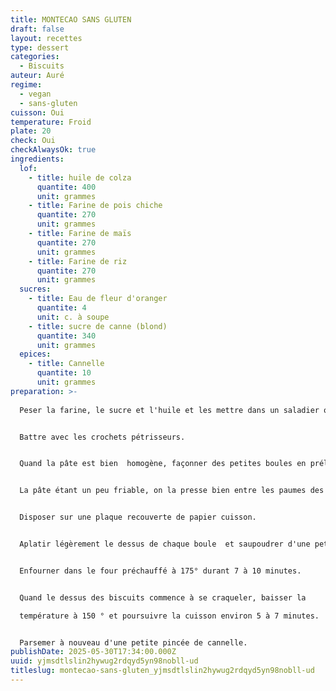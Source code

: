 ```yaml
---
title: MONTECAO SANS GLUTEN
draft: false
layout: recettes
type: dessert
categories:
  - Biscuits
auteur: Auré
regime:
  - vegan
  - sans-gluten
cuisson: Oui
temperature: Froid
plate: 20
check: Oui
checkAlwaysOk: true
ingredients:
  lof:
    - title: huile de colza
      quantite: 400
      unit: grammes
    - title: Farine de pois chiche
      quantite: 270
      unit: grammes
    - title: Farine de maïs
      quantite: 270
      unit: grammes
    - title: Farine de riz
      quantite: 270
      unit: grammes
  sucres:
    - title: Eau de fleur d'oranger
      quantite: 4
      unit: c. à soupe
    - title: sucre de canne (blond)
      quantite: 340
      unit: grammes
  epices:
    - title: Cannelle
      quantite: 10
      unit: grammes
preparation: >-
  
  Peser la farine, le sucre et l'huile et les mettre dans un saladier ou le bol du mixer.


  Battre avec les crochets pétrisseurs.


  Quand la pâte est bien  homogène, façonner des petites boules en prélevant la pâte avec une cuillère à café.


  La pâte étant un peu friable, on la presse bien entre les paumes des mains.


  Disposer sur une plaque recouverte de papier cuisson. 


  Aplatir légèrement le dessus de chaque boule  et saupoudrer d'une petite pincée de cannelle.


  Enfourner dans le four préchauffé à 175° durant 7 à 10 minutes.


  Quand le dessus des biscuits commence à se craqueler, baisser la 

  température à 150 ° et poursuivre la cuisson environ 5 à 7 minutes.


  Parsemer à nouveau d'une petite pincée de cannelle.
publishDate: 2025-05-30T17:34:00.000Z
uuid: yjmsdtlslin2hywug2rdqyd5yn98nobll-ud
titleslug: montecao-sans-gluten_yjmsdtlslin2hywug2rdqyd5yn98nobll-ud
---
```

